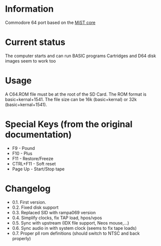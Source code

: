 # Information
Commodore 64 port based on the [MiST core](https://github.com/mist-devel/c64) 
# Current status
The computer starts and can run BASIC programs
Cartridges and D64 disk images seem to work too
# Usage
A C64.ROM file must be at the root of the SD Card. The ROM format is basic+kernal+1541. The file size can be 16k (basic+kernal) or 32k (basic+kernal+1541).
# Special Keys (from the original documentation)
- F9 - Pound
- F10 - Plus
- F11 - Restore/Freeze
- CTRL+F11 - Soft reset
- Page Up - Start/Stop tape
# Changelog
- 0.1. First version.
- 0.2. Fixed disk support
- 0.3. Replaced SID with rampa069 version
- 0.4. Simplify clocks, fix TAP load, hpos/vpos 
- 0.5. Sync with upstream (IDX file support, Neos mouse,...)
- 0.6. Sync audio in with system clock (seems to fix tape loads)
- 0.7. Proper pll rom definitions (should switch to NTSC and back properly)

